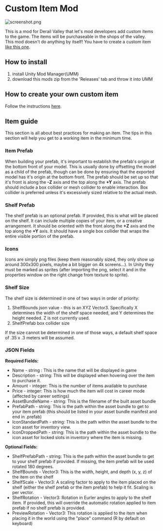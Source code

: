 ﻿# Custom Item Mod

![screenshot.png](screenshot.png)

This is a mod for Derail Valley that let's mod developers add custom items to the game. The items will be purchaseable in the shops of the valley.   
This mod doesn't do anything by itself! You have to create a custom item [like this one](https://git.tostiman.com/tostiman/dv_blahaj).

## How to install

1. install Unity Mod Manager(UMM)
2. download this mods zip from the 'Releases' tab and throw it into UMM

## How to create your own custom item

Follow the instructions [here](https://git.tostiman.com/tostiman/dv_blahaj).

## Item guide

This section is all about best practices for making an item.  The tips in this section will help you get to a working item in the minimum time.

### Item Prefab

When building your prefab, it's important to establish the prefab's origin at the bottom front of your model.  This is usually done by offsetting the model as a child of the prefab, though can be done by ensuring that the exported model has it's origin at the bottom front.
The prefab should be set up so that it's front is along the **-Z** axis and the top along the **+Y** axis.  The prefab should include a box collider or mesh collider to enable interaction.  Box collider is preferred unless it's excessively sized relative to the actual mesh.

### Shelf Prefab

The shelf prefab is an optional prefab.  If provided, this is what will be placed on the shelf.  It can include multiple copies of your item, or a creative arrangement.  It should be oriented with the front along the **+Z** axis and the top along the **+Y** axis. It should have a single box collider that wraps the entire visible portion of the prefab.

### Icons

Icons are simply png files (keep them reasonably sized, they only show up around 300x300 pixels, maybe a bit bigger on 4k screens...).  In Unity they must be marked as sprites (after importing the png, select it and in the properties window on the right change from texture to sprite).

### Shelf Size

The shelf size is determined in one of two ways in order of priority:

1. ShelfBounds json value - this is an XYZ Vector3.  Specifically X determines the width of the shelf space needed, and Y determines the height needed.  Z is not currently used.
1. ShelfPrefab box collider size

If the size cannot be determined in one of those ways, a default shelf space of .35 x .3 meters will be assumed.

### JSON Fields

**Required Fields:**

- Name - string : This is the name that will be displayed in game
- Description - string: This will be displayed when hovering over the item to purchase it.
- Amount - integer: This is the number of items available to purchase
- Price - integer: This is how much the item will cost in career mode (affected by career settings) 
- AssetBundleName - string: This is the filename of the built asset bundle
- PrefabPath - string: This is the path within the asset bundle to get to your item prefab (this should be listed in your asset bundle manifest and end in .prefab)
- IconStandardPath - string: This is the path within the asset bundle to the icon asset for inventory view.
- IconDroppedPath - string: This is the path within the asset bundle to the icon asset for locked slots in inventory where the item is missing. 

**Optional Fields:**
- ShelfPrefabPath - string: This is the path within the asset bundle to get to your shelf prefab if provided.  If missing, the item prefab will be used rotated 180 degrees.
- ShelfBounds - Vector3: This is the width, height, and depth (x, y, z) of the item on the shelf
- ShelfScale - Vector3: A scaling factor to apply to the item placed on the shelf (either the shelf prefab or the item prefab) to help it fit.  Scaling is per vector.
- ShelfRotation - Vector3: Rotation in Eurler angles to apply to the shelf item.  If provided, this will override the automatic rotation applied to item prefab if no shelf prefab is provided.
- PreviewRotation - Vector3: This rotation is applied to the item when placing it in the world using the "place" command (R by default on keyboard)
